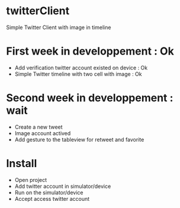 # twitterClient
Simple Twitter Client with image in timeline

# First week in developpement : Ok
- Add verification twitter account existed on device : Ok
- Simple Twitter timeline with two cell with image : Ok

# Second week in developpement : wait
- Create a new tweet
- Image account actived
- Add gesture to the tableview for retweet and favorite

# Install
- Open project
- Add twitter account in simulator/device
- Run on the simulator/device
- Accept access twitter account
